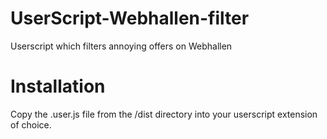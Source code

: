 # UserScript-Webhallen-filter
Userscript which filters annoying offers on Webhallen

# Installation
Copy the .user.js file from the /dist directory into your userscript extension of choice.
